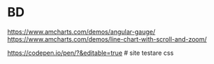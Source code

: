 # BD

https://www.amcharts.com/demos/angular-gauge/
https://www.amcharts.com/demos/line-chart-with-scroll-and-zoom/


https://codepen.io/pen/?&editable=true # site testare css
